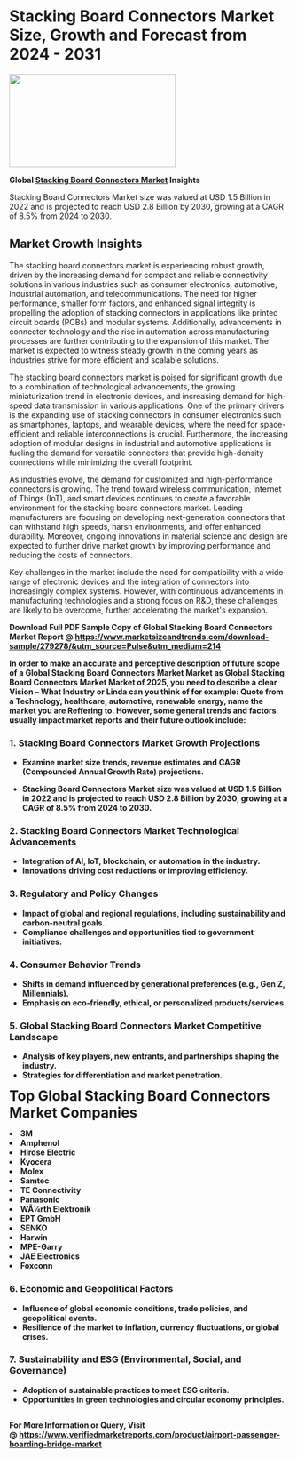 <H1>Stacking Board Connectors Market Size, Growth and Forecast from 2024 - 2031</H1><img class="aligncenter size-medium wp-image-584254" src="https://thirdeyenews.in/wp-content/uploads/2024/09/Global-Market-Research-300x168.jpeg" alt="" width="300" height="168" /><p><strong>Global&nbsp;<a href="https://www.marketsizeandtrends.com/download-sample/279278/&amp;utm_source=Pulse&amp;utm_medium=214">Stacking Board Connectors Market</a> Insights</strong></p><p>Stacking Board Connectors Market size was valued at USD 1.5 Billion in 2022 and is projected to reach USD 2.8 Billion by 2030, growing at a CAGR of 8.5% from 2024 to 2030.</p><p><h2>Market Growth Insights</h2> <p>The stacking board connectors market is experiencing robust growth, driven by the increasing demand for compact and reliable connectivity solutions in various industries such as consumer electronics, automotive, industrial automation, and telecommunications. The need for higher performance, smaller form factors, and enhanced signal integrity is propelling the adoption of stacking connectors in applications like printed circuit boards (PCBs) and modular systems. Additionally, advancements in connector technology and the rise in automation across manufacturing processes are further contributing to the expansion of this market. The market is expected to witness steady growth in the coming years as industries strive for more efficient and scalable solutions.</p> <p><strong></strong></p> <p>The stacking board connectors market is poised for significant growth due to a combination of technological advancements, the growing miniaturization trend in electronic devices, and increasing demand for high-speed data transmission in various applications. One of the primary drivers is the expanding use of stacking connectors in consumer electronics such as smartphones, laptops, and wearable devices, where the need for space-efficient and reliable interconnections is crucial. Furthermore, the increasing adoption of modular designs in industrial and automotive applications is fueling the demand for versatile connectors that provide high-density connections while minimizing the overall footprint.</p> <p>As industries evolve, the demand for customized and high-performance connectors is growing. The trend toward wireless communication, Internet of Things (IoT), and smart devices continues to create a favorable environment for the stacking board connectors market. Leading manufacturers are focusing on developing next-generation connectors that can withstand high speeds, harsh environments, and offer enhanced durability. Moreover, ongoing innovations in material science and design are expected to further drive market growth by improving performance and reducing the costs of connectors.</p> <p>Key challenges in the market include the need for compatibility with a wide range of electronic devices and the integration of connectors into increasingly complex systems. However, with continuous advancements in manufacturing technologies and a strong focus on R&D, these challenges are likely to be overcome, further accelerating the market's expansion.</p> <p><strong></p><p><span class=""><strong>Download Full PDF Sample Copy of Global Stacking Board Connectors Market Report</strong> @ <a href="https://www.marketsizeandtrends.com/download-sample/279278/&amp;utm_source=Pulse&amp;utm_medium=214" target="_blank">https://www.marketsizeandtrends.com/download-sample/279278/&amp;utm_source=Pulse&amp;utm_medium=214</a></span></p><p>In order to make an accurate and perceptive description of future scope of a Global&nbsp;Stacking Board Connectors Market Market as Global&nbsp;Stacking Board Connectors Market Market of 2025, you need to describe a clear Vision &ndash; What Industry or Linda can you think of for example: Quote from a Technology, healthcare, automotive, renewable energy, name the market you are Reffering to. However, some general trends and factors usually impact market reports and their future outlook include:</p><h3>1.&nbsp;<strong>Stacking Board Connectors Market Growth Projections</strong></h3><ul><li>Examine market size trends, revenue estimates and CAGR (Compounded Annual Growth Rate) projections.</li><li><p>Stacking Board Connectors Market size was valued at USD 1.5 Billion in 2022 and is projected to reach USD 2.8 Billion by 2030, growing at a CAGR of 8.5% from 2024 to 2030.</p></li></ul><h3>2.&nbsp;<strong>Stacking Board Connectors Market Technological Advancements</strong></h3><ul><li>Integration of AI, IoT, blockchain, or automation in the industry.</li><li>Innovations driving cost reductions or improving efficiency.</li></ul><h3>3.&nbsp;<strong>Regulatory and Policy Changes</strong></h3><ul><li>Impact of global and regional regulations, including sustainability and carbon-neutral goals.</li><li>Compliance challenges and opportunities tied to government initiatives.</li></ul><h3>4.&nbsp;<strong>Consumer Behavior Trends</strong></h3><ul><li>Shifts in demand influenced by generational preferences (e.g., Gen Z, Millennials).</li><li>Emphasis on eco-friendly, ethical, or personalized products/services.</li></ul><h3>5.&nbsp;<strong>Global Stacking Board Connectors Market Competitive Landscape</strong></h3><ul><li>Analysis of key players, new entrants, and partnerships shaping the industry.</li><li>Strategies for differentiation and market penetration.</li></ul><p data-pm-slice="1 1 []"><span style="color: inherit; font-family: inherit; font-size: 25px;">Top Global Stacking Board Connectors Market Companies</span></p><div class="" data-test-id=""><p><li>3M</li><li> Amphenol</li><li> Hirose Electric</li><li> Kyocera</li><li> Molex</li><li> Samtec</li><li> TE Connectivity</li><li> Panasonic</li><li> WÃ¼rth Elektronik</li><li> EPT GmbH</li><li> SENKO</li><li> Harwin</li><li> MPE-Garry</li><li> JAE Electronics</li><li> Foxconn</li></p></div><h3>6.&nbsp;<strong>Economic and Geopolitical Factors</strong></h3><ul><li>Influence of global economic conditions, trade policies, and geopolitical events.</li><li>Resilience of the market to inflation, currency fluctuations, or global crises.</li></ul><h3>7.&nbsp;<strong>Sustainability and ESG (Environmental, Social, and Governance)</strong></h3><ul><li>Adoption of sustainable practices to meet ESG criteria.</li><li>Opportunities in green technologies and circular economy principles.</li></ul><h2><strong style="font-size: 14px;">For More Information or Query, Visit @&nbsp;</strong><a style="background-color: #ffffff; font-size: 14px;" href="https://www.marketsizeandtrends.com/report/stacking-board-connectors-market/" target="_blank">https://www.verifiedmarketreports.com/product/airport-passenger-boarding-bridge-market</a></h2>
